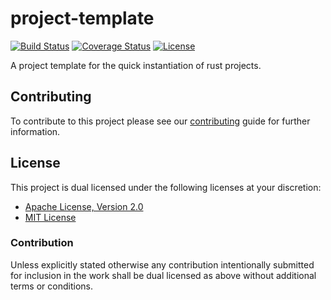 # project-template

[![Build Status][build-badge]][build-badge-url]
[![Coverage Status][coverage-badge]][coverage-badge-url]
[![License][license-badge]][license-badge-url]

A project template for the quick instantiation of rust projects.

## Contributing

To contribute to this project please see our [contributing][contribute-url]
guide for further information.

## License

This project is dual licensed under the following licenses at your discretion:

- [Apache License, Version 2.0](LICENSE-APACHE)
- [MIT License](LICENSE-MIT)

### Contribution

Unless explicitly stated otherwise any contribution intentionally submitted for
inclusion in the work shall be dual licensed as above without additional terms
or conditions.

[build-badge]: https://img.shields.io/github/workflow/status/brace-rs/project-template/CI/main
[build-badge-url]: https://github.com/brace-rs/project-template/actions?query=workflow%3ACI
[coverage-badge]: https://img.shields.io/codecov/c/github/brace-rs/project-template/main
[coverage-badge-url]: https://codecov.io/gh/brace-rs/project-template
[license-badge]: https://img.shields.io/badge/license-MIT%20OR%20Apache%202.0-blue.svg
[license-badge-url]: https://github.com/brace-rs/project-template#license
[contribute-url]: https://github.com/brace-rs/project-template/blob/main/CONTRIBUTING.md
